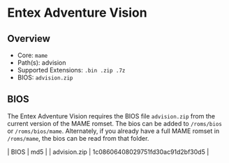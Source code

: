 # Entex Adventure Vision

## Overview

- Core: `mame`
- Path(s): advision
- Supported Extensions: `.bin .zip .7z`
- BIOS: `advision.zip`

## BIOS

The Entex Adventure Vision requires the BIOS file `advision.zip` from the current version of the MAME romset. The bios can be added to `/roms/bios` or `/roms/bios/mame`. Alternately, if you already have a full MAME romset in `/roms/mame`, the bios can be read from that folder.

| BIOS          | md5                              |
| advision.zip  | 1c08606408029751fd30ac91d2bf30d5 |